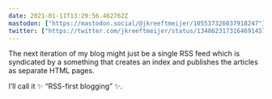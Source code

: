 ```yaml
---
date: 2021-01-11T13:29:56.462762Z
mastodon: ["https://mastodon.social/@jkreeftmeijer/105537326037918247"]
twitter: ["https://twitter.com/jkreeftmeijer/status/1348623173164691457"]
---
```

The next iteration of my blog might just be a single RSS feed which is syndicated by a something that creates an index and publishes the articles as separate HTML pages.

I’ll call it ✨ “RSS-first blogging” ✨.
